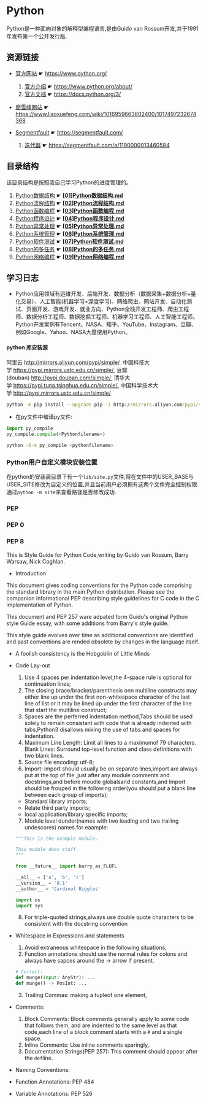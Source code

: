 # Python

[//]: # (__author__ = "Clark Aaron")

Python是一种面向对象的解释型编程语言,是由Guido van Rossum开发,并于1991年发布第一个公开发行版.

## 资源链接

* [官方网站](https://www.python.org/) ☛ <https://www.python.org/>

  1. [官方介绍](https://www.python.org/about/) ☛ <https://www.python.org/about/>
  2. [官方文档](https://docs.python.org/3/) ☛ <https://docs.python.org/3/>

* [廖雪峰网站](https://9www.liaoxuefeng.com/) ☛ <https://www.liaoxuefeng.com/wiki/1016959663602400/1017497232674368>

* [Segmentfault](https://segmentfault.com/) ☛ <https://segmentfault.com/>
  
  1. [迭代器](https://segmentfault.com/a/1190000013460584) ☛ <https://segmentfault.com/a/1190000013460584>

## 目录结构

该目录结构是按照我自己学习Python的进度管理的。

  01. [Python数据结构]([01]Python数据结构.md) ☛ [**[01]Python数据结构.md**]([01]Python数据结构.md)
  02. [Python流程结构]([02]Python流程结构.md) ☛ [**[02]Python流程结构.md**]([02]Python流程结构.md)
  03. [Python函数编程]([03]Python函数编程.md) ☛ [**[03]Python函数编程.md**]([03]Python函数编程.md)
  04. [Python程序设计]([04]Python程序设计.md) ☛ [**[04]Python程序设计.md**]([04]Python程序设计.md)
  05. [Python异常处理]([05]Python异常处理.md) ☛ [**[05]Python异常处理.md**]([05]Python异常处理.md)
  06. [Python系统管理]([06]Python系统管理.md) ☛ [**[06]Python系统管理.md**]([06]Python系统管理.md)
  07. [Python软件测试]([07]Python软件测试.md) ☛ [**[07]Python软件测试.md**]([07]Python软件测试.md)
  08. [Python的多任务]([08]Python的多任务.md) ☛ [**[08]Python的多任务.md**]([08]Python的多任务.md)
  09. [Python网络编程]([09]Python网络编程.md) ☛ [**[09]Python网络编程.md**]([09]Python网络编程.md)

## 学习日志

* Python应用领域有运维开发、后端开发、数据分析（数据采集+数据分析+量化交易）、人工智能(机器学习+深度学习)、网络爬虫、网站开发、自动化测试、页面开发、游戏开发、就业方向、Python全栈开发工程师、爬虫工程师、数据分析工程师、数据挖掘工程师、机器学习工程师、人工智能工程师。Python开发案例有Tencent、NASA、知乎、YouTube、Instagram、豆瓣、例如Google、Yahoo、NASA大量使用Python。

#### python 库安装源

阿里云 http://mirrors.aliyun.com/pypi/simple/ 
中国科技大学 https://pypi.mirrors.ustc.edu.cn/simple/ 
豆瓣(douban) http://pypi.douban.com/simple/ 
清华大学 https://pypi.tuna.tsinghua.edu.cn/simple/ 
中国科学技术大学 http://pypi.mirrors.ustc.edu.cn/simple/

```cmd
python -m pip install --upgrade pip -i http://mirrors.aliyun.com/pypi/simple/ --trusted-host mirrors.aliyun.com 
```

* 在py文件中编译py文件:

```python
import py_compile
py_compile.compile(<Pythonfilename>)
```

```bash
python -O-m py_compile <pythonfilename>
```

### Python用户自定义模块安装位置

在python的安装装目录下有一个`lib/site.py`文件,将在文件中的USER_BASE与USER_SITE修改为自定义的位置,并且当前用户必须拥有这两个文件完全控制权限.通过`python -m site`来查看路径是否修改成功.

### PEP

### PEP 0

### PEP 8

This is Style Guide for Python Code,writing by Guido van Rossum, Barry Warsaw, Nick Coghlan.

* Introduction

This document gives coding conventions for the Python code comprising the standard library in the main Python distribution. Please see the companion informational PEP describing style guidelines for C code in the C implementation of Python.

This document and PEP 257 ware adpated form Guido's original Python style Guide essay, with some additions from Barry's style guide.

This style guide evolves over time as additional conventions are identified and past conventions are rended obsolete by changes in the language itself.

* A foolish consistency is the Hobgoblin of Little Minds
* Code Lay-out
 
  1. Use 4 spaces per indentation level,the 4-space rule is optional for continuation lines;
  2. The closing brace/bracket/parenthesis onn multiline constructs may either line up under the first non-whitespace character of the last line of list or it may be lined up under the first character of the line that start the multiline construct;
  3. Spaces are the perferred indentation method,Tabs should be used solely to remain consistant with code that is already indented with tabs,Python3 disallows mixing the use of tabs and spaces for indentation.
  4. Maximum Line Length: Limit all lines to a maximumof 79 characters.
  Blank Lines: Surround top-level function and class definitions with two blank lines.
  5. Source file encoding: utf-8;
  6. Import: import should usually be on separate lines,import are always put at the top of file ,just after any module comments and docstrings,and before moudle globalsand constants,and Import should be frouped in the following order(you should put a blank line between each group of imports);
    
    * Standard library imports;
    * Relate third party imports;
    * local application/library specific imports;

  7. Module level dunder(names with two leading and two trailing undescores) names.for eaample:

  ```python
  """This is the example module.

  This module does stuff.
  """

  from __future__ import barry_as_FLUFL

  __all__ = ['a', 'b', 'c']
  __version__ = '0.1'
  __author__ = 'Cardinal Biggles'

  import os
  import sys
  ```
  8. For triple-quoted strings,always use double quote characters to be consistent with the docstring convention

* Whitespace in Expressions and statements

  1. Avoid extraneous whitespace in the following situations;
  2. Function annotations should use the normal rules for colons and always have sapces around the -> arrow if present.

  ```python
  # Correct:
  def munge(input: AnyStr): ...
  def munge() -> PosInt: ...
  ```
  3. Trailing Commas: making a tupleof one element,

* Comments:

  1. Block Comments: Block comments generally apply to some code that follows them, and are indented to the same level as that code,each line of a block comment starts with a `#` and a single space.
  2. Inline Comments: Use inline comments sparingly,.
  3. Documentation Strings(PEP 257):  This comment should appear after the `def`line.

* Naming Conventions: 

* Function Annotations: PEP 484 
* Variable Annotations: PEP 526
